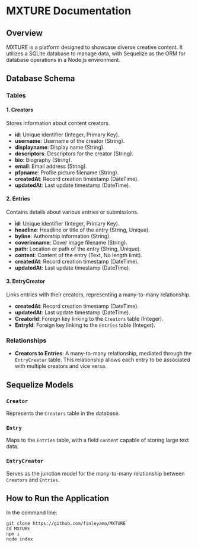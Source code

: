 # MXTURE Documentation

## Overview
MXTURE is a platform designed to showcase diverse creative content. It utilizes a SQLite database to manage data, with Sequelize as the ORM for database operations in a Node.js environment.

## Database Schema

### Tables

#### 1. Creators
Stores information about content creators.

- **id**: Unique identifier (Integer, Primary Key).
- **username**: Username of the creator (String).
- **displayname**: Display name (String).
- **descriptors**: Descriptors for the creator (String).
- **bio**: Biography (String).
- **email**: Email address (String).
- **pfpname**: Profile picture filename (String).
- **createdAt**: Record creation timestamp (DateTime).
- **updatedAt**: Last update timestamp (DateTime).

#### 2. Entries
Contains details about various entries or submissions.

- **id**: Unique identifier (Integer, Primary Key).
- **headline**: Headline or title of the entry (String, Unique).
- **byline**: Authorship information (String).
- **coverimname**: Cover image filename (String).
- **path**: Location or path of the entry (String, Unique).
- **content**: Content of the entry (Text, No length limit).
- **createdAt**: Record creation timestamp (DateTime).
- **updatedAt**: Last update timestamp (DateTime).

#### 3. EntryCreator
Links entries with their creators, representing a many-to-many relationship.

- **createdAt**: Record creation timestamp (DateTime).
- **updatedAt**: Last update timestamp (DateTime).
- **CreatorId**: Foreign key linking to the `Creators` table (Integer).
- **EntryId**: Foreign key linking to the `Entries` table (Integer).

### Relationships

- **Creators to Entries**: A many-to-many relationship, mediated through the `EntryCreator` table. This relationship allows each entry to be associated with multiple creators and vice versa.

## Sequelize Models

### `Creator`
Represents the `Creators` table in the database.

### `Entry`
Maps to the `Entries` table, with a field `content` capable of storing large text data.

### `EntryCreator`
Serves as the junction model for the many-to-many relationship between `Creators` and `Entries`.

## How to Run the Application
In the command line:

```
git clone https://github.com/finleyamo/MXTURE
cd MXTURE
npm i
node index
```
